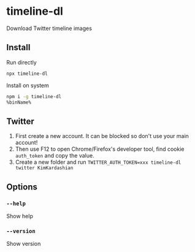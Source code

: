 # timeline-dl

Download Twitter timeline images

## Install

Run directly

```bash
npx timeline-dl
```

Install on system

```bash
npm i -g timeline-dl
%binName%
```

## Twitter

1. First create a new account. It can be blocked so don't use your main account!
2. Then use F12 to open Chrome/Firefox's developer tool, find cookie `auth_token` and copy the value.
3. Create a new folder and run `TWITTER_AUTH_TOKEN=xxx timeline-dl twitter KimKardashian`

## Options

### `--help`

Show help

### `--version`

Show version
